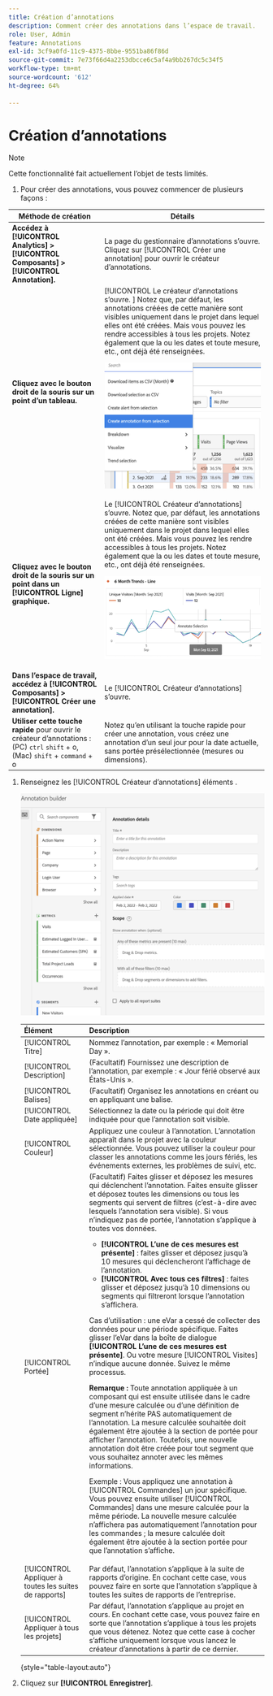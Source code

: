 ```yaml
---
title: Création d’annotations
description: Comment créer des annotations dans l’espace de travail.
role: User, Admin
feature: Annotations
exl-id: 3cf9a0fd-11c9-4375-8bbe-9551ba86f86d
source-git-commit: 7e73f66d4a2253dbcce6c5af4a9bb267dc5c34f5
workflow-type: tm+mt
source-wordcount: '612'
ht-degree: 64%

---
```


# Création d’annotations

>[!NOTE]
>
>Cette fonctionnalité fait actuellement l’objet de tests limités.

1. Pour créer des annotations, vous pouvez commencer de plusieurs façons :

| Méthode de création | Détails |
| --- | --- |
| **Accédez à [!UICONTROL Analytics] > [!UICONTROL Composants] > [!UICONTROL Annotation].** | La page du gestionnaire d’annotations s’ouvre. Cliquez sur [!UICONTROL Créer une annotation] pour ouvrir le créateur d’annotations. |
| **Cliquez avec le bouton droit de la souris sur un point d’un tableau.** | [!UICONTROL Le créateur d’annotations s’ouvre. ] Notez que, par défaut, les annotations créées de cette manière sont visibles uniquement dans le projet dans lequel elles ont été créées. Mais vous pouvez les rendre accessibles à tous les projets. Notez également que la ou les dates et toute mesure, etc., ont déjà été renseignées.<p>![](assets/annotate-table.png) |
| **Cliquez avec le bouton droit de la souris sur un point dans un [!UICONTROL Ligne] graphique.** | Le [!UICONTROL Créateur d’annotations] s’ouvre. Notez que, par défaut, les annotations créées de cette manière sont visibles uniquement dans le projet dans lequel elles ont été créées. Mais vous pouvez les rendre accessibles à tous les projets. Notez également que la ou les dates et toute mesure, etc., ont déjà été renseignées.<p>![](assets/annotate-line.png) |
| **Dans l’espace de travail, accédez à [!UICONTROL Composants] > [!UICONTROL Créer une annotation].** | Le [!UICONTROL Créateur d’annotations] s’ouvre. |
| **Utiliser cette touche rapide** pour ouvrir le créateur d’annotations : (PC) `ctrl` `shift` + o, (Mac) `shift` + `command` + o | Notez qu’en utilisant la touche rapide pour créer une annotation, vous créez une annotation d’un seul jour pour la date actuelle, sans portée présélectionnée (mesures ou dimensions). |

1. Renseignez les [!UICONTROL Créateur d’annotations] éléments .

   ![](assets/ann-builder.png)

   | Élément | Description |
   | --- | --- |
   | [!UICONTROL Titre] | Nommez l’annotation, par exemple : « Memorial Day ». |
   | [!UICONTROL Description] | (Facultatif) Fournissez une description de l’annotation, par exemple : « Jour férié observé aux États-Unis ». |
   | [!UICONTROL Balises] | (Facultatif) Organisez les annotations en créant ou en appliquant une balise. |
   | [!UICONTROL Date appliquée] | Sélectionnez la date ou la période qui doit être indiquée pour que l’annotation soit visible. |
   | [!UICONTROL Couleur] | Appliquez une couleur à l’annotation. L’annotation apparaît dans le projet avec la couleur sélectionnée. Vous pouvez utiliser la couleur pour classer les annotations comme les jours fériés, les événements externes, les problèmes de suivi, etc. |
   | [!UICONTROL Portée] | (Facultatif) Faites glisser et déposez les mesures qui déclenchent l’annotation. Faites ensuite glisser et déposez toutes les dimensions ou tous les segments qui servent de filtres (c’est-à-dire avec lesquels l’annotation sera visible). Si vous n’indiquez pas de portée, l’annotation s’applique à toutes vos données.<ul><li>**[!UICONTROL L’une de ces mesures est présente]** : faites glisser et déposez jusqu’à 10 mesures qui déclencheront l’affichage de l’annotation.</li><li>**[!UICONTROL Avec tous ces filtres]** : faites glisser et déposez jusqu’à 10 dimensions ou segments qui filtreront lorsque l’annotation s’affichera.</li></ul><p>Cas d’utilisation : une eVar a cessé de collecter des données pour une période spécifique. Faites glisser l’eVar dans la boîte de dialogue **[!UICONTROL L’une de ces mesures est présente]**. Ou votre mesure [!UICONTROL Visites] n’indique aucune donnée. Suivez le même processus.<p>**Remarque :** Toute annotation appliquée à un composant qui est ensuite utilisée dans le cadre d’une mesure calculée ou d’une définition de segment n’hérite PAS automatiquement de l’annotation. La mesure calculée souhaitée doit également être ajoutée à la section de portée pour afficher l’annotation. Toutefois, une nouvelle annotation doit être créée pour tout segment que vous souhaitez annoter avec les mêmes informations.<p>Exemple : Vous appliquez une annotation à [!UICONTROL Commandes] un jour spécifique. Vous pouvez ensuite utiliser [!UICONTROL Commandes] dans une mesure calculée pour la même période. La nouvelle mesure calculée n’affichera pas automatiquement l’annotation pour les commandes ; la mesure calculée doit également être ajoutée à la section portée pour que l’annotation s’affiche. |
   | [!UICONTROL Appliquer à toutes les suites de rapports] | Par défaut, l’annotation s’applique à la suite de rapports d’origine. En cochant cette case, vous pouvez faire en sorte que l’annotation s’applique à toutes les suites de rapports de l’entreprise. |
   | [!UICONTROL Appliquer à tous les projets] | Par défaut, l’annotation s’applique au projet en cours. En cochant cette case, vous pouvez faire en sorte que l’annotation s’applique à tous les projets que vous détenez. Notez que cette case à cocher s’affiche uniquement lorsque vous lancez le créateur d’annotations à partir de ce dernier. |

   {style=&quot;table-layout:auto&quot;}

1. Cliquez sur **[!UICONTROL Enregistrer]**.
